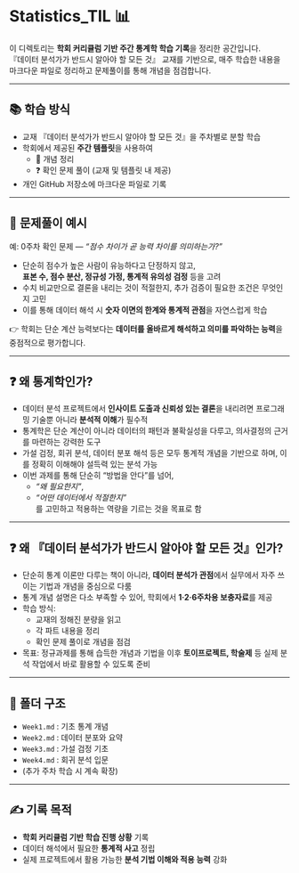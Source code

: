 # Statistics_TIL 📊

이 디렉토리는 **학회 커리큘럼 기반 주간 통계학 학습 기록**을 정리한 공간입니다.  
『데이터 분석가가 반드시 알아야 할 모든 것』 교재를 기반으로, 매주 학습한 내용을 마크다운 파일로 정리하고 문제풀이를 통해 개념을 점검합니다.  

---

## 📚 학습 방식
- 교재 『데이터 분석가가 반드시 알아야 할 모든 것』을 주차별로 분할 학습
- 학회에서 제공된 **주간 템플릿**을 사용하여  
  - 📖 개념 정리  
  - ❓ 확인 문제 풀이 (교재 및 템플릿 내 제공)  
- 개인 GitHub 저장소에 마크다운 파일로 기록  

---

## 📝 문제풀이 예시
예: 0주차 확인 문제 — *“점수 차이가 곧 능력 차이를 의미하는가?”*

- 단순히 점수가 높은 사람이 유능하다고 단정하지 않고,  
  **표본 수, 점수 분산, 정규성 가정, 통계적 유의성 검정** 등을 고려  
- 수치 비교만으로 결론을 내리는 것이 적절한지, 추가 검증이 필요한 조건은 무엇인지 고민  
- 이를 통해 데이터 해석 시 **숫자 이면의 한계와 통계적 관점**을 자연스럽게 학습  

👉 학회는 단순 계산 능력보다는 **데이터를 올바르게 해석하고 의미를 파악하는 능력**을 중점적으로 평가합니다.  

---

## ❓ 왜 통계학인가?
- 데이터 분석 프로젝트에서 **인사이트 도출과 신뢰성 있는 결론**을 내리려면 프로그래밍 기술뿐 아니라 **분석적 이해**가 필수적  
- 통계학은 단순 계산이 아니라 데이터의 패턴과 불확실성을 다루고, 의사결정의 근거를 마련하는 강력한 도구  
- 가설 검정, 회귀 분석, 데이터 분포 해석 등은 모두 통계적 개념을 기반으로 하며, 이를 정확히 이해해야 설득력 있는 분석 가능  
- 이번 과제를 통해 단순히 “방법을 안다”를 넘어,  
  - *“왜 필요한지”*,  
  - *“어떤 데이터에서 적절한지”*  
  를 고민하고 적용하는 역량을 기르는 것을 목표로 함  

---

## ❓ 왜 『데이터 분석가가 반드시 알아야 할 모든 것』인가?
- 단순히 통계 이론만 다루는 책이 아니라, **데이터 분석가 관점**에서 실무에서 자주 쓰이는 기법과 개념을 중심으로 다룸  
- 통계 개념 설명은 다소 부족할 수 있어, 학회에서 **1·2·6주차용 보충자료**를 제공  
- 학습 방식:  
  - 교재의 정해진 분량을 읽고  
  - 각 파트 내용을 정리  
  - 확인 문제 풀이로 개념을 점검  
- 목표: 정규과제를 통해 습득한 개념과 기법을 이후 **토이프로젝트, 학술제** 등 실제 분석 작업에서 바로 활용할 수 있도록 준비  

---

## 📂 폴더 구조
- `Week1.md` : 기초 통계 개념  
- `Week2.md` : 데이터 분포와 요약  
- `Week3.md` : 가설 검정 기초  
- `Week4.md` : 회귀 분석 입문  
- (추가 주차 학습 시 계속 확장)

---

## ✍️ 기록 목적
- **학회 커리큘럼 기반 학습 진행 상황** 기록  
- 데이터 해석에서 필요한 **통계적 사고** 정립  
- 실제 프로젝트에서 활용 가능한 **분석 기법 이해와 적용 능력** 강화
